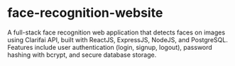 # face-recognition-website
A full-stack face recognition web application that detects faces on images using Clarifai API, built with ReactJS, ExpressJS, NodeJS, and PostgreSQL. Features include user authentication (login, signup, logout), password hashing with bcrypt, and secure database storage.
